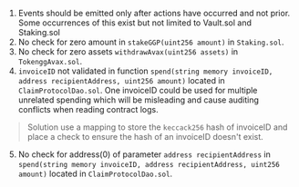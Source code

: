 1. Events should be emitted only after actions have occurred and not prior. Some occurrences of this exist but not limited to Vault.sol and Staking.sol
2. No check for zero amount in `stakeGGP(uint256 amount)` in `Staking.sol`.
3. No check for zero assets `withdrawAvax(uint256 assets)` in `TokenggAvax.sol`.
4. `invoiceID` not validated in function `spend(string memory invoiceID, address recipientAddress, uint256 amount)` located in `ClaimProtocolDao.sol`. One invoiceID could be used for multiple unrelated spending which will be misleading and cause auditing conflicts when reading contract logs.
>Solution
use a mapping to store the `keccack256` hash of invoiceID and place a check to ensure the hash of an invoiceID doesn't exist.
5. No check for address(0) of parameter `address recipientAddress` in `spend(string memory invoiceID, address recipientAddress, uint256 amount)` located in `ClaimProtocolDao.sol`. 
